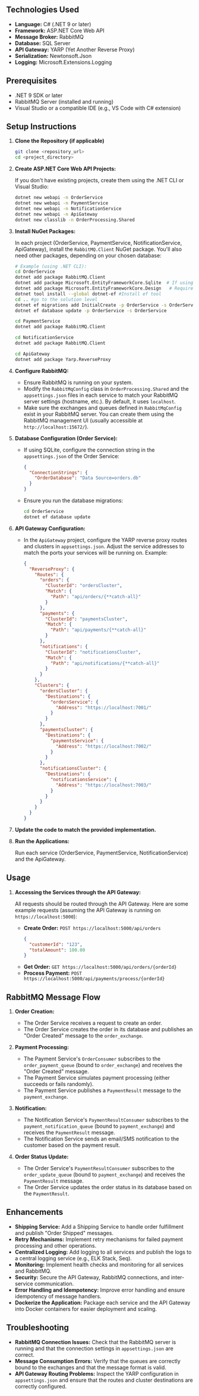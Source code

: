 
## Technologies Used

*   **Language:** C# (.NET 9 or later)
*   **Framework:** ASP.NET Core Web API
*   **Message Broker:** RabbitMQ
*   **Database:** SQL Server
*   **API Gateway:** YARP (Yet Another Reverse Proxy)
*   **Serialization:** Newtonsoft.Json
*   **Logging:** Microsoft.Extensions.Logging

## Prerequisites

*   .NET 9 SDK or later
*   RabbitMQ Server (installed and running)
*   Visual Studio or a compatible IDE (e.g., VS Code with C# extension)

## Setup Instructions

1.  **Clone the Repository (if applicable)**

    ```bash
    git clone <repository_url>
    cd <project_directory>
    ```

2.  **Create ASP.NET Core Web API Projects:**

    If you don't have existing projects, create them using the .NET CLI or Visual Studio:

    ```bash
    dotnet new webapi -n OrderService
    dotnet new webapi -n PaymentService
    dotnet new webapi -n NotificationService
    dotnet new webapi -n ApiGateway
    dotnet new classlib -n OrderProcessing.Shared
    ```

3.  **Install NuGet Packages:**

    In each project (OrderService, PaymentService, NotificationService, ApiGateway), install the `RabbitMQ.Client` NuGet package. You'll also need other packages, depending on your chosen database:

    ```bash
    # Example (using .NET CLI):
    cd OrderService
    dotnet add package RabbitMQ.Client
    dotnet add package Microsoft.EntityFrameworkCore.Sqlite  # If using SQLite
    dotnet add package Microsoft.EntityFrameworkCore.Design   # Required for migrations
    dotnet tool install --global dotnet-ef #Install ef tool
    cd .. #go to the solution level
    dotnet ef migrations add InitialCreate -p OrderService -s OrderService
    dotnet ef database update -p OrderService -s OrderService

    cd PaymentService
    dotnet add package RabbitMQ.Client

    cd NotificationService
    dotnet add package RabbitMQ.Client

    cd ApiGateway
    dotnet add package Yarp.ReverseProxy
    ```

4.  **Configure RabbitMQ:**

    *   Ensure RabbitMQ is running on your system.
    *   Modify the `RabbitMqConfig` class in `OrderProcessing.Shared` and the `appsettings.json` files in each service to match your RabbitMQ server settings (hostname, etc.). By default, it uses `localhost`.
    *   Make sure the exchanges and queues defined in `RabbitMqConfig` exist in your RabbitMQ server. You can create them using the RabbitMQ management UI (usually accessible at `http://localhost:15672/`).

5.  **Database Configuration (Order Service):**

    *   If using SQLite, configure the connection string in the `appsettings.json` of the Order Service:

        ```json
        {
          "ConnectionStrings": {
            "OrderDatabase": "Data Source=orders.db"
          }
        }
        ```
    * Ensure you run the database migrations:
        ```bash
        cd OrderService
        dotnet ef database update
        ```

6.  **API Gateway Configuration:**

    *   In the `ApiGateway` project, configure the YARP reverse proxy routes and clusters in `appsettings.json`.  Adjust the service addresses to match the ports your services will be running on.  Example:

        ```json
        {
          "ReverseProxy": {
            "Routes": {
              "orders": {
                "ClusterId": "ordersCluster",
                "Match": {
                  "Path": "api/orders/{**catch-all}"
                }
              },
              "payments": {
                "ClusterId": "paymentsCluster",
                "Match": {
                  "Path": "api/payments/{**catch-all}"
                }
              },
              "notifications": {
                "ClusterId": "notificationsCluster",
                "Match": {
                  "Path": "api/notifications/{**catch-all}"
                }
              }
            },
            "Clusters": {
              "ordersCluster": {
                "Destinations": {
                  "ordersService": {
                    "Address": "https://localhost:7001/"
                  }
                }
              },
              "paymentsCluster": {
                "Destinations": {
                  "paymentsService": {
                    "Address": "https://localhost:7002/"
                  }
                }
              },
              "notificationsCluster": {
                "Destinations": {
                  "notificationsService": {
                    "Address": "https://localhost:7003/"
                  }
                }
              }
            }
          }
        }
        ```

7.  **Update the code to match the provided implementation.**

8.  **Run the Applications:**

    Run each service (OrderService, PaymentService, NotificationService) and the ApiGateway.

## Usage

1.  **Accessing the Services through the API Gateway:**

    All requests should be routed through the API Gateway.  Here are some example requests (assuming the API Gateway is running on `https://localhost:5000`):

    *   **Create Order:** `POST https://localhost:5000/api/orders`
        ```json
        {
          "customerId": "123",
          "totalAmount": 100.00
        }
        ```
    *   **Get Order:** `GET https://localhost:5000/api/orders/{orderId}`
    *   **Process Payment:** `POST https://localhost:5000/api/payments/process/{orderId}`

## RabbitMQ Message Flow

1.  **Order Creation:**
    *   The Order Service receives a request to create an order.
    *   The Order Service creates the order in its database and publishes an "Order Created" message to the `order_exchange`.

2.  **Payment Processing:**
    *   The Payment Service's `OrderConsumer` subscribes to the `order_payment_queue` (bound to `order_exchange`) and receives the "Order Created" message.
    *   The Payment Service simulates payment processing (either succeeds or fails randomly).
    *   The Payment Service publishes a `PaymentResult` message to the `payment_exchange`.

3.  **Notification:**
    *   The Notification Service's `PaymentResultConsumer` subscribes to the `payment_notification_queue` (bound to `payment_exchange`) and receives the `PaymentResult` message.
    *   The Notification Service sends an email/SMS notification to the customer based on the payment result.

4.  **Order Status Update:**
    *   The Order Service's `PaymentResultConsumer` subscribes to the `order_update_queue` (bound to `payment_exchange`) and receives the `PaymentResult` message.
    *   The Order Service updates the order status in its database based on the `PaymentResult`.

## Enhancements

*   **Shipping Service:** Add a Shipping Service to handle order fulfillment and publish "Order Shipped" messages.
*   **Retry Mechanisms:** Implement retry mechanisms for failed payment processing and other operations.
*   **Centralized Logging:** Add logging to all services and publish the logs to a central logging service (e.g., ELK Stack, Seq).
*   **Monitoring:** Implement health checks and monitoring for all services and RabbitMQ.
*   **Security:** Secure the API Gateway, RabbitMQ connections, and inter-service communication.
*   **Error Handling and Idempotency:** Improve error handling and ensure idempotency of message handlers.
*   **Dockerize the Application:** Package each service and the API Gateway into Docker containers for easier deployment and scaling.

## Troubleshooting

*   **RabbitMQ Connection Issues:** Check that the RabbitMQ server is running and that the connection settings in `appsettings.json` are correct.
*   **Message Consumption Errors:** Verify that the queues are correctly bound to the exchanges and that the message format is valid.
*   **API Gateway Routing Problems:** Inspect the YARP configuration in `appsettings.json` and ensure that the routes and cluster destinations are correctly configured.
